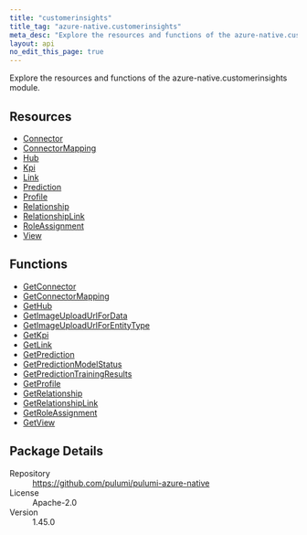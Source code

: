 ```yaml
---
title: "customerinsights"
title_tag: "azure-native.customerinsights"
meta_desc: "Explore the resources and functions of the azure-native.customerinsights module."
layout: api
no_edit_this_page: true
---
```


<!-- WARNING: this file was generated by Pulumi Docs Generator. -->
<!-- Do not edit by hand unless you're certain you know what you are doing! -->

Explore the resources and functions of the azure-native.customerinsights module.

<h2 id="resources">Resources</h2>
<ul class="api">
    <li><a href="connector" title="Connector"><span class="api-symbol api-symbol--resource"></span>Connector</a></li>
    <li><a href="connectormapping" title="ConnectorMapping"><span class="api-symbol api-symbol--resource"></span>ConnectorMapping</a></li>
    <li><a href="hub" title="Hub"><span class="api-symbol api-symbol--resource"></span>Hub</a></li>
    <li><a href="kpi" title="Kpi"><span class="api-symbol api-symbol--resource"></span>Kpi</a></li>
    <li><a href="link" title="Link"><span class="api-symbol api-symbol--resource"></span>Link</a></li>
    <li><a href="prediction" title="Prediction"><span class="api-symbol api-symbol--resource"></span>Prediction</a></li>
    <li><a href="profile" title="Profile"><span class="api-symbol api-symbol--resource"></span>Profile</a></li>
    <li><a href="relationship" title="Relationship"><span class="api-symbol api-symbol--resource"></span>Relationship</a></li>
    <li><a href="relationshiplink" title="RelationshipLink"><span class="api-symbol api-symbol--resource"></span>RelationshipLink</a></li>
    <li><a href="roleassignment" title="RoleAssignment"><span class="api-symbol api-symbol--resource"></span>RoleAssignment</a></li>
    <li><a href="view" title="View"><span class="api-symbol api-symbol--resource"></span>View</a></li>
</ul>

<h2 id="functions">Functions</h2>
<ul class="api">
    <li><a href="getconnector" title="GetConnector"><span class="api-symbol api-symbol--function"></span>GetConnector</a></li>
    <li><a href="getconnectormapping" title="GetConnectorMapping"><span class="api-symbol api-symbol--function"></span>GetConnectorMapping</a></li>
    <li><a href="gethub" title="GetHub"><span class="api-symbol api-symbol--function"></span>GetHub</a></li>
    <li><a href="getimageuploadurlfordata" title="GetImageUploadUrlForData"><span class="api-symbol api-symbol--function"></span>GetImageUploadUrlForData</a></li>
    <li><a href="getimageuploadurlforentitytype" title="GetImageUploadUrlForEntityType"><span class="api-symbol api-symbol--function"></span>GetImageUploadUrlForEntityType</a></li>
    <li><a href="getkpi" title="GetKpi"><span class="api-symbol api-symbol--function"></span>GetKpi</a></li>
    <li><a href="getlink" title="GetLink"><span class="api-symbol api-symbol--function"></span>GetLink</a></li>
    <li><a href="getprediction" title="GetPrediction"><span class="api-symbol api-symbol--function"></span>GetPrediction</a></li>
    <li><a href="getpredictionmodelstatus" title="GetPredictionModelStatus"><span class="api-symbol api-symbol--function"></span>GetPredictionModelStatus</a></li>
    <li><a href="getpredictiontrainingresults" title="GetPredictionTrainingResults"><span class="api-symbol api-symbol--function"></span>GetPredictionTrainingResults</a></li>
    <li><a href="getprofile" title="GetProfile"><span class="api-symbol api-symbol--function"></span>GetProfile</a></li>
    <li><a href="getrelationship" title="GetRelationship"><span class="api-symbol api-symbol--function"></span>GetRelationship</a></li>
    <li><a href="getrelationshiplink" title="GetRelationshipLink"><span class="api-symbol api-symbol--function"></span>GetRelationshipLink</a></li>
    <li><a href="getroleassignment" title="GetRoleAssignment"><span class="api-symbol api-symbol--function"></span>GetRoleAssignment</a></li>
    <li><a href="getview" title="GetView"><span class="api-symbol api-symbol--function"></span>GetView</a></li>
</ul>

<h2 id="package-details">Package Details</h2>
<dl class="package-details">
	<dt>Repository</dt>
	<dd><a href="https://github.com/pulumi/pulumi-azure-native">https://github.com/pulumi/pulumi-azure-native</a></dd>
	<dt>License</dt>
	<dd>Apache-2.0</dd>
	<dt>Version</dt>
	<dd>1.45.0</dd>
</dl>

